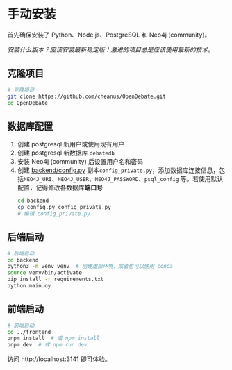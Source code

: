 # 手动安装

首先确保安装了 Python、Node.js、PostgreSQL 和 Neo4j (community)。

*安装什么版本？应该安装最新稳定版！激进的项目总是应该使用最新的技术。*

## 克隆项目
```bash
# 克隆项目
git clone https://github.com/cheanus/OpenDebate.git
cd OpenDebate
```

## 数据库配置
1. 创建 postgresql 新用户或使用现有用户
2. 创建 postgresql 新数据库 `debatedb`
3. 安装 Neo4j (community) 后设置用户名和密码
4. 创建 [backend/config.py](../backend/config.py) 副本`config_private.py`，添加数据库连接信息，包括`NEO4J_URI`、`NEO4J_USER`、`NEO4J_PASSWORD`、`psql_config` 等。若使用默认配置，记得修改各数据库**端口号**
    ```bash
    cd backend
    cp config.py config_private.py
    # 编辑 config_private.py
    ```

## 后端启动
```bash
# 后端启动
cd backend
python3 -m venv venv  # 创建虚拟环境，或者也可以使用 conda
source venv/bin/activate
pip install -r requirements.txt
python main.oy
```

## 前端启动
```bash
# 前端启动
cd ../frontend
pnpm install  # 或 npm install
pnpm dev  # 或 npm run dev
```

访问 http://localhost:3141 即可体验。
